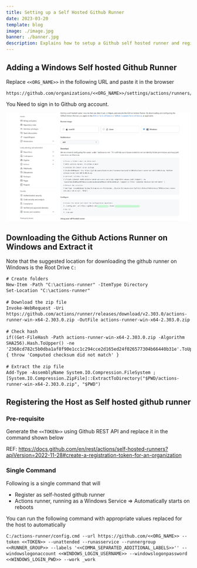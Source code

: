 ```yaml
---
title: Setting up a Self Hosted Github Runner
date: 2023-03-20
template: blog
image: ./image.jpg
banner: ./banner.jpg
description: Explains how to setup a Github self hosted runner and register
---
```


## Adding a Windows Self hosted Github Runner

Replace `<<ORG_NAME>>` in the following URL and paste it in the browser
```
https://github.com/organizations/<<ORG_NAME>>/settings/actions/runners/new
```
You Need to sign in to Github org account.

![](./1_new_runner_setup_on_windows.jpg)



## Downloading the Github Actions Runner on Windows and Extract it

Note that the suggested location for downloading the github runner on Windows is the Root Drive `C:`
```
# Create folders
New-Item -Path "C:\actions-runner" -ItemType Directory
Set-Location "C:\actions-runner"

# Download the zip file
Invoke-WebRequest -Uri https://github.com/actions/runner/releases/download/v2.303.0/actions-runner-win-x64-2.303.0.zip -OutFile actions-runner-win-x64-2.303.0.zip

# Check hash
if((Get-FileHash -Path actions-runner-win-x64-2.303.0.zip -Algorithm SHA256).Hash.ToUpper() -ne '2368cd782c5b0dba1af8f90e1cc1c294cce2d165ed24f026577304b66440b31e'.ToUpper()){ throw 'Computed checksum did not match' }

# Extract the zip file
Add-Type -AssemblyName System.IO.Compression.FileSystem ; [System.IO.Compression.ZipFile]::ExtractToDirectory("$PWD/actions-runner-win-x64-2.303.0.zip", "$PWD")
```

## Registering the Host as Self hosted github runner

### Pre-requisite
Generate the `<<TOKEN>>` using Github REST API and replace it in the command shown below

REF: https://docs.github.com/en/rest/actions/self-hosted-runners?apiVersion=2022-11-28#create-a-registration-token-for-an-organization



### Single Command

Following is a single command that will

- Register as self-hosted github runner
- Actions runner, running as a Windows Service => Automatically starts on reboots

You can run the following command with appropriate values replaced for the host to automatically
```
C:/actions-runner/config.cmd --url https://github.com/<<ORG_NAME>> --token <<TOKEN>> --unattended --runasservice --runnergroup <<RUNNER_GROUP>> --labels '<<COMMA_SEPARATED_ADDITIONAL_LABELS>>'' --windowslogonaccount <<WINDOWS_LOGIN_USERNAME>> --windowslogonpassword <<WINDOWS_LOGIN_PWD>> --work _work
```
